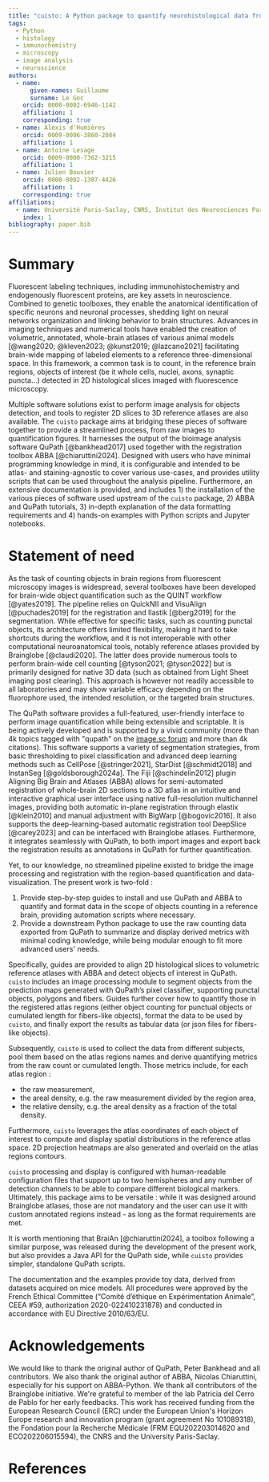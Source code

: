 ```yaml
---
title: "cuisto: A Python package to quantify neurohistological data from QuPath and ABBA"
tags:
  - Python
  - histology
  - immunochemistry
  - microscopy
  - image analysis
  - neuroscience
authors:
  - name:
      given-names: Guillaume
      surname: Le Goc
    orcid: 0000-0002-6946-1142
    affiliation: 1
    corresponding: true
  - name: Alexis d'Humières
    orcid: 0009-0006-3860-2084
    affiliation: 1
  - name: Antoine Lesage
    orcid: 0009-0000-7362-3215
    affiliation: 1
  - name: Julien Bouvier
    orcid: 0000-0002-1307-4426
    affiliation: 1
    corresponding: true
affiliations:
  - name: Université Paris-Saclay, CNRS, Institut des Neurosciences Paris-Saclay, 91400, Saclay, France
    index: 1
bibliography: paper.bib
---
```


# Summary
Fluorescent labeling techniques, including immunohistochemistry and endogenously fluorescent proteins, are key assets in neuroscience. Combined to genetic toolboxes, they enable the anatomical identification of specific neurons and neuronal processes, shedding light on neural networks organization and linking behavior to brain structures. Advances in imaging techniques and numerical tools have enabled the creation of volumetric, annotated, whole-brain atlases of various animal models [@wang2020; @kleven2023; @kunst2019; @lazcano2021] facilitating brain-wide mapping of labeled elements to a reference three-dimensional space. In this framework, a common task is to count, in the reference brain regions, objects of interest (be it whole cells, nuclei, axons, synaptic puncta...) detected in 2D histological slices imaged with fluorescence microscopy.

Multiple software solutions exist to perform image analysis for objects detection, and tools to register 2D slices to 3D reference atlases are also available. The `cuisto` package aims at bridging these pieces of software together to provide a streamlined process, from raw images to quantification figures. It harnesses the output of the bioimage analysis software QuPath [@bankhead2017] used together with the registration toolbox ABBA [@chiaruttini2024]. Designed with users who have minimal programming knowledge in mind, it is configurable and intended to be atlas- and staining-agnostic to cover various use-cases, and provides utility scripts that can be used throughout the analysis pipeline. Furthermore, an extensive documentation is provided, and includes 1) the installation of the various pieces of software used upstream of the `cuisto` package, 2) ABBA and QuPath tutorials, 3) in-depth explanation of the data formatting requirements and 4) hands-on examples with Python scripts and Jupyter notebooks.

# Statement of need
As the task of counting objects in brain regions from fluorescent microscopy images is widespread, several toolboxes have been developed for brain-wide object quantification such as the QUINT workflow [@yates2019]. The pipeline relies on QuickNII and VisuAlign [@puchades2019] for the registration and Ilastik [@berg2019] for the segmentation. While effective for specific tasks, such as counting punctal objects, its architecture offers limited flexibility, making it hard to take shortcuts during the workflow, and it is not interoperable with other computational neuroanatomical tools, notably reference atlases provided by Brainglobe [@claudi2020]. The latter does provide numerous tools to perform brain-wide cell counting [@tyson2021; @tyson2022] but is primarily designed for native 3D data (such as obtained from Light Sheet imaging post clearing). This approach is however not readily accessible to all laboratories and may show variable efficacy depending on the fluorophore used, the intended resolution, or the targeted brain structures.

The QuPath software provides a full-featured, user-friendly interface to perform image quantification while being extensible and scriptable. It is being actively developed and is supported by a vivid community (more than 4k topics tagged with "qupath" on the [image.sc forum](https://forum.image.sc/tag/qupath) and more than 4k citations). This software  supports a variety of segmentation strategies, from basic thresholding to pixel classification and advanced deep learning methods such as CellPose [@stringer2021], StarDist [@schmidt2018] and InstanSeg [@goldsborough2024a]. The Fiji [@schindelin2012] plugin Aligning Big Brain and Atlases (ABBA) allows for semi-automated registration of whole-brain 2D sections to a 3D atlas in an intuitive and interactive graphical user interface using native full-resolution multichannel images, providing both automatic in-plane registration through elastix [@klein2010] and manual adjustment with BigWarp [@bogovic2016]. It also supports the deep-learning-based automatic registration tool DeepSlice [@carey2023] and can be interfaced with Brainglobe atlases. Furthermore, it integrates seamlessly with QuPath, to both import images and export back the registration results as annotations in QuPath for further quantification.

Yet, to our knowledge, no streamlined pipeline existed to bridge the image processing and registration with the region-based quantification and data-visualization. The present work is two-fold :

1. Provide step-by-step guides to install and use QuPath and ABBA to quantify and format data in the scope of objects counting in a reference brain, providing automation scripts where necessary.
2. Provide a downstream Python package to use the raw counting data exported from QuPath to summarize and display derived metrics with minimal coding knowledge, while being modular enough to fit more advanced users' needs.

Specifically, guides are provided to align 2D histological slices to volumetric reference atlases with ABBA and detect objects of interest in QuPath. `cuisto` includes an image processing module to segment objects from the prediction maps generated with QuPath’s pixel classifier, supporting punctal objects, polygons and fibers. Guides further cover how to quantify those in the registered atlas regions (either object counting for punctual objects or cumulated length for fibers-like objects), format the data to be used by `cuisto`, and finally export the results as tabular data (or json files for fibers-like objects).

Subsequently, `cuisto` is used to collect the data from different subjects, pool them based on the atlas regions names and derive quantifying metrics from the raw count or cumulated length. Those metrics include, for each atlas region :

- the raw measurement,
- the areal density, e.g. the raw measurement divided by  the region area,
- the relative density, e.g. the areal density as a fraction of the total density.

Furthermore, `cuisto` leverages the atlas coordinates of each object of interest to compute and display spatial distributions in the reference atlas space. 2D projection heatmaps are also generated and overlaid on the atlas regions contours.

`cuisto` processing and display is configured with human-readable configuration files that support up to two hemispheres and any number of detection channels to be able to compare different biological markers. Ultimately, this package aims to be versatile : while it was designed around Brainglobe atlases, those are not mandatory and the user can use it with custom annotated regions instead - as long as the format requirements are met.

It is worth mentioning that BraiAn [@chiaruttini2024], a toolbox following a similar purpose, was released during the development of the present work, but also provides a Java API for the QuPath side, while `cuisto` provides simpler, standalone QuPath scripts.

The documentation and the examples provide toy data, derived from datasets acquired on mice models. All procedures were approved by the French Ethical Committee (“Comité d’éthique en Expérimentation Animale”, CEEA #59, authorization 2020-022410231878) and conducted in accordance with EU Directive 2010/63/EU.

# Acknowledgements
We would like to thank the original author of QuPath, Peter Bankhead and all contributors. We also thank the original author of ABBA, Nicolas Chiaruttini, especially for his support on ABBA-Python. We thank all contributors of the Brainglobe initiative. We're grateful to member of the lab Patricia del Cerro de Pablo for her early feedbacks. This work has received funding from the European Research Council (ERC) under the European Union's Horizon Europe research and innovation program (grant agreement No 101089318), the Fondation pour la Recherche Médicale (FRM EQU202203014620 and ECO202206015594), the CNRS and the University Paris-Saclay.

# References